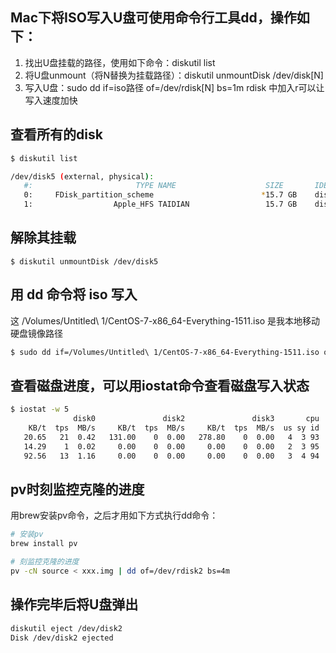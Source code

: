 ## Mac下将ISO写入U盘可使用命令行工具dd，操作如下：

1. 找出U盘挂载的路径，使用如下命令：diskutil list
2. 将U盘unmount（将N替换为挂载路径）：diskutil unmountDisk /dev/disk[N]
3. 写入U盘：sudo dd if=iso路径 of=/dev/rdisk[N] bs=1m  rdisk 中加入r可以让写入速度加快


## 查看所有的disk

```bash
$ diskutil list
```

```bash
/dev/disk5 (external, physical):
   #:                       TYPE NAME                    SIZE       IDENTIFIER
   0:     FDisk_partition_scheme                        *15.7 GB    disk5
   1:                  Apple_HFS TAIDIAN                 15.7 GB    disk5s1
```

## 解除其挂载

```
$ diskutil unmountDisk /dev/disk5
```

## 用 dd 命令将 iso 写入

这 /Volumes/Untitled\ 1/CentOS-7-x86_64-Everything-1511.iso 是我本地移动硬盘镜像路径

```bash
$ sudo dd if=/Volumes/Untitled\ 1/CentOS-7-x86_64-Everything-1511.iso of=/dev/disk5
```

## 查看磁盘进度，可以用iostat命令查看磁盘写入状态

```bash
$ iostat -w 5
              disk0               disk2               disk3       cpu    load average
    KB/t  tps  MB/s     KB/t  tps  MB/s     KB/t  tps  MB/s  us sy id   1m   5m   15m
   20.65   21  0.42   131.00    0  0.00   278.80    0  0.00   4  3 93  2.31 2.05 2.02
   14.29    1  0.02     0.00    0  0.00     0.00    0  0.00   2  3 95  2.45 2.08 2.03
   92.56   13  1.16     0.00    0  0.00     0.00    0  0.00   3  4 94  2.33 2.06 2.02
```

## pv时刻监控克隆的进度

用brew安装pv命令，之后才用如下方式执行dd命令：​

```bash
# 安装pv
brew install pv

# 刻监控克隆的进度
pv -cN source < xxx.img | dd of=/dev/rdisk2 bs=4m​
```

## 操作完毕后将U盘弹出

```bash
diskutil eject /dev/disk2
Disk /dev/disk2 ejected
```